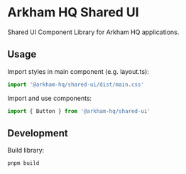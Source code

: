 # Arkham HQ Shared UI

Shared UI Component Library for Arkham HQ applications.

## Usage

Import styles in main component (e.g. layout.ts):

```ts
import '@arkham-hq/shared-ui/dist/main.css'
```

Import and use components:

```ts
import { Button } from '@arkham-hq/shared-ui'
```

## Development

Build library:

```bash
pnpm build
```
